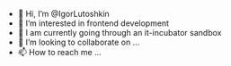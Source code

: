 - 👋 Hi, I’m @IgorLutoshkin
- 👀 I’m interested in frontend development
- 🌱 I am currently going through an it-incubator sandbox
- 💞️ I’m looking to collaborate on ...
- 📫 How to reach me ...

<!---
IgorLutoshkin/IgorLutoshkin is a ✨ special ✨ repository because its `README.md` (this file) appears on your GitHub profile.
You can click the Preview link to take a look at your changes.
--->
